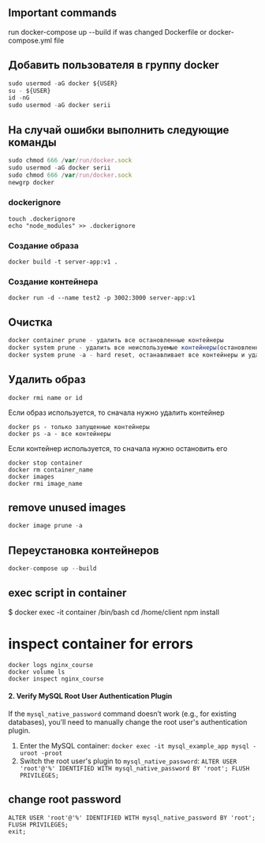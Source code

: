 ## Important commands
run docker-compose up --build if was changed Dockerfile or docker-compose.yml file

## Добавить пользователя в группу docker

```javascript
sudo usermod -aG docker ${USER}
su - ${USER}
id -nG
sudo usermod -aG docker serii
```

## На случай ошибки выполнить следующие команды

```javascript
sudo chmod 666 /var/run/docker.sock
sudo usermod -aG docker serii
sudo chmod 666 /var/run/docker.sock
newgrp docker
```

### dockerignore
```
touch .dockerignore
echo "node_modules" >> .dockerignore
```

### Создание образа

```
docker build -t server-app:v1 .
```

### Создание контейнера

```
docker run -d --name test2 -p 3002:3000 server-app:v1
```

## Очистка

```javascript
docker container prune - удалить все остановленные контейнеры
docker system prune - удалить все неиспользуемые контейнеры(остановленные), сети, образы и тома
docker system prune -a - hard reset, останавливает все контейнеры и удаляет все образы
```

## Удалить образ

```
docker rmi name or id
```

Если образ используется, то сначала нужно удалить контейнер

```
docker ps - только запущенные контейнеры
docker ps -a - все контейнеры
```

Если контейнер используется, то сначала нужно остановить его

```
docker stop container
docker rm container_name
docker images
docker rmi image_name
```

## remove unused images

```javascript
docker image prune -a
```

## Переустановка контейнеров

```javascript
docker-compose up --build
```

## exec script in container

$ docker exec -it container /bin/bash
cd /home/client
npm install

# inspect container for errors

```
docker logs nginx_course
docker volume ls
docker inspect nginx_course
```

#### 2\. **Verify MySQL Root User Authentication Plugin**

If the `mysql_native_password` command doesn’t work (e.g., for existing databases), you’ll need to manually change the root user's authentication plugin.

1. Enter the MySQL container:
   `docker exec -it mysql_example_app mysql -uroot -proot`
2. Switch the root user's plugin to `mysql_native_password`:
   `ALTER USER 'root'@'%' IDENTIFIED WITH mysql_native_password BY 'root'; FLUSH PRIVILEGES;`

## change root password

```
ALTER USER 'root'@'%' IDENTIFIED WITH mysql_native_password BY 'root';
FLUSH PRIVILEGES;
exit;
```
